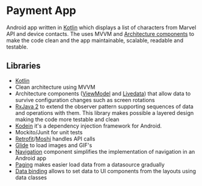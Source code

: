 # Payment App

Android app written in [Kotlin](https://kotlinlang.org) which displays a list of characters from Marvel API and device contacts. The uses MVVM and [Architecture components](https://developer.android.com/topic/libraries/architecture/) to make the code clean and the app maintainable, scalable, readable and testable.

## Libraries

* [Kotlin](https://kotlinlang.org)
* Clean architecture using MVVM
* Architecture components ([ViewModel](https://developer.android.com/topic/libraries/architecture/viewmodel) and [Livedata](https://developer.android.com/topic/libraries/architecture/livedata)) that allow data to survive configuration changes such as screen rotations
* [RxJava 2](https://github.com/ReactiveX/RxJava) to extend the observer pattern supporting sequences of data and operations with them. This library makes possible a layered design making the code more testable and clean
* [Kodein](https://github.com/Kodein-Framework/Kodein-DI) it's a dependency injection framework for Android.
* Mockito/Junit for unit tests
* [Retrofit](https://square.github.io/retrofit/)/[Moshi](https://github.com/square/moshi) handles API calls
* [Glide](https://github.com/bumptech/glide) to load images and GIF's
* [Navigation](https://developer.android.com/topic/libraries/architecture/navigation.html) component simplifies the implementation of navigation in an Android app
* [Paging](https://developer.android.com/topic/libraries/architecture/paging/) makes easier load data from a datasource gradually
* [Data binding](https://developer.android.com/topic/libraries/data-binding/) allows to set data to UI components from the layouts using data classes
